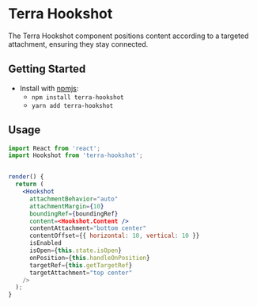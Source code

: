 # Terra Hookshot

The Terra Hookshot component positions content according to a targeted attachment, ensuring they stay connected.

## Getting Started

- Install with [npmjs](https://www.npmjs.com):
  - `npm install terra-hookshot`
  - `yarn add terra-hookshot`

## Usage

```jsx
import React from 'react';
import Hookshot from 'terra-hookshot';


render() {
  return (
    <Hookshot
      attachmentBehavior="auto"
      attachmentMargin={10}
      boundingRef={boundingRef}
      content=<Hookshot.Content />
      contentAttachment="bottom center"
      contentOffset={{ horizontal: 10, vertical: 10 }}
      isEnabled
      isOpen={this.state.isOpen}
      onPosition={this.handleOnPosition}
      targetRef={this.getTargetRef}
      targetAttachment="top center"
    />
  );
}

```
